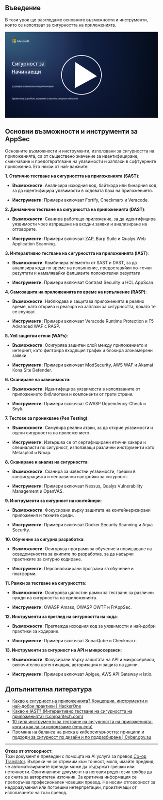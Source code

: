 <!--
CO_OP_TRANSLATOR_METADATA:
{
  "original_hash": "790a3fa7e535ec60bb51bde13e759781",
  "translation_date": "2025-09-03T21:22:56+00:00",
  "source_file": "5.2 AppSec key capabilities.md",
  "language_code": "bg"
}
-->
## Въведение

В този урок ще разгледаме основните възможности и инструменти, които се използват за сигурността на приложенията.

[![Гледайте видеото](../../translated_images/5-2_placeholder.35d943b10c4c6018ebe2bbdb7706a0d739ce9e54bdb35eaf2ad644d43f4cec60.bg.png)](https://learn-video.azurefd.net/vod/player?id=b562daa7-ab92-4cf4-a6dd-6b6a506edfac)

## Основни възможности и инструменти за AppSec

Основните възможности и инструменти, използвани за сигурността на приложенията, са от съществено значение за идентифициране, смекчаване и предотвратяване на уязвимости и заплахи в софтуерните приложения. Ето някои от най-важните:

**1. Статично тестване на сигурността на приложенията (SAST)**:

- **Възможности**: Анализира изходния код, байткода или бинарния код, за да идентифицира уязвимости в кодовата база на приложението.

- **Инструменти**: Примери включват Fortify, Checkmarx и Veracode.

**2. Динамично тестване на сигурността на приложенията (DAST)**:

- **Възможности**: Сканира работещо приложение, за да идентифицира уязвимости чрез изпращане на входни заявки и анализиране на отговорите.

- **Инструменти**: Примери включват ZAP, Burp Suite и Qualys Web Application Scanning.

**3. Интерактивно тестване на сигурността на приложенията (IAST)**:

- **Възможности**: Комбинира елементи от SAST и DAST, за да анализира кода по време на изпълнение, предоставяйки по-точни резултати и намалявайки фалшивите положителни резултати.

- **Инструменти**: Примери включват Contrast Security и HCL AppScan.

**4. Самозащита на приложенията по време на изпълнение (RASP)**:

- **Възможности**: Наблюдава и защитава приложенията в реално време, като открива и реагира на заплахи за сигурността, докато те се случват.

- **Инструменти**: Примери включват Veracode Runtime Protection и F5 Advanced WAF с RASP.

**5. Уеб защитни стени (WAFs)**:

- **Възможности**: Осигурява защитен слой между приложението и интернет, като филтрира входящия трафик и блокира злонамерени заявки.

- **Инструменти**: Примери включват ModSecurity, AWS WAF и Akamai Kona Site Defender.

**6. Сканиране на зависимости**:

- **Възможности**: Идентифицира уязвимости в използваните от приложението библиотеки и компоненти от трети страни.

- **Инструменти**: Примери включват OWASP Dependency-Check и Snyk.

**7. Тестове за проникване (Pen Testing)**:

- **Възможности**: Симулира реални атаки, за да открие уязвимости и оцени сигурността на приложението.

- **Инструменти**: Извършва се от сертифицирани етични хакери и специалисти по сигурност, използващи различни инструменти като Metasploit и Nmap.

**8. Сканиране и анализ на сигурността**:

- **Възможности**: Сканира за известни уязвимости, грешки в конфигурацията и неправилни настройки за сигурност.

- **Инструменти**: Примери включват Nessus, Qualys Vulnerability Management и OpenVAS.

**9. Инструменти за сигурност на контейнери**:

- **Възможности**: Фокусирани върху защитата на контейнеризирани приложения и техните среди.

- **Инструменти**: Примери включват Docker Security Scanning и Aqua Security.

**10. Обучение за сигурна разработка**:

- **Възможности**: Осигурява програми за обучение и повишаване на осведомеността за екипите по разработка, за да насърчи практиките за сигурно кодиране.

- **Инструменти**: Персонализирани програми за обучение и платформи.

**11. Рамки за тестване на сигурността**:

- **Възможности**: Осигурява цялостни рамки за тестване за различни нужди на сигурността на приложенията.

- **Инструменти**: OWASP Amass, OWASP OWTF и FrAppSec.

**12. Инструменти за преглед на сигурността на кода**:

- **Възможности**: Преглежда изходния код за уязвимости и най-добри практики за кодиране.

- **Инструменти**: Примери включват SonarQube и Checkmarx.

**13. Инструменти за сигурност на API и микросервиси**:

- **Възможности**: Фокусирани върху защитата на API и микросервиси, включително автентикация, авторизация и защита на данни.

- **Инструменти**: Примери включват Apigee, AWS API Gateway и Istio.

## Допълнителна литература

- [Какво е сигурност на приложенията? Концепции, инструменти и най-добри практики | HackerOne](https://www.hackerone.com/knowledge-center/what-application-security-concepts-tools-best-practices)
- [Какво е IAST? (Интерактивно тестване на сигурността на приложенията) (comparitech.com)](https://www.comparitech.com/net-admin/what-is-iast/)
- [10 типа инструменти за тестване на сигурността на приложенията: кога и как да ги използваме (cmu.edu)](https://insights.sei.cmu.edu/blog/10-types-of-application-security-testing-tools-when-and-how-to-use-them/)
- [Промяна на баланса на риска в киберсигурността: принципи и подходи за сигурност по дизайн и по подразбиране | Cyber.gov.au](https://www.cyber.gov.au/about-us/view-all-content/publications/principles-and-approaches-for-security-by-design-and-default)

---

**Отказ от отговорност**:  
Този документ е преведен с помощта на AI услуга за превод [Co-op Translator](https://github.com/Azure/co-op-translator). Въпреки че се стремим към точност, моля, имайте предвид, че автоматизираните преводи може да съдържат грешки или неточности. Оригиналният документ на неговия роден език трябва да се счита за авторитетен източник. За критична информация се препоръчва професионален човешки превод. Не носим отговорност за недоразумения или погрешни интерпретации, произтичащи от използването на този превод.